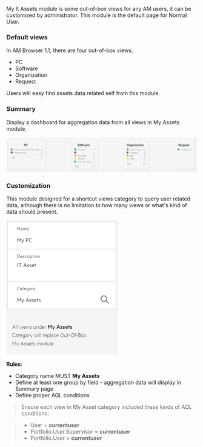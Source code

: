 My It Assets module is some out-of-box views for any AM users, it can be customized by administrator. 
This module is the default page for Normal User.

### Default views

In AM Browser 1.1, there are four out-of-box views:

- PC
- Software
- Organization
- Request

Users will easy find assets data related self from this module.

### Summary

Display a dashboard for aggregation data from all views in My Assets module.

![SAM screen shot](img/myassets1.PNG)

### Customization

This module designed for a shortcut views category to query user related data, although there is no limitation to how many views or what's kind of data should present.

![SAM screen shot](img/myassets2.PNG)

**Rules**:

- Category name MUST **My Assets**
- Define at least one group by field - aggregation data will display in Summary page
- Define proper AQL conditions

> Ensure each view in My Asset category included these kinds of AQL conditions:

> - User = **currentuser**
> - Portfolio.User.Supervisor = **currentuser**
> - Portfolio.User = **currentuser**